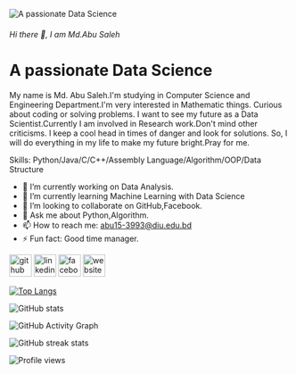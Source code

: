 ![A passionate Data Science](https://media1.giphy.com/media/M9kgjEsLG6LMbYC9dl/200w.gif?cid=82a1493bpg7ebpp7akv3q8w7iwbdsbom0xdd7y47omkvp59h&ep=v1_gifs_related&rid=200w.gif&ct=g)
###### Hi there 👋, I am Md.Abu Saleh
# A passionate Data Science
My name is Md. Abu Saleh.I'm studying in Computer Science and Engineering Department.I'm very interested in Mathematic things. Curious about coding or solving problems. I want to see my future as a Data Scientist.Currently I am involved in Research work.Don't mind other criticisms. I keep a cool head in times of danger and look for solutions. So, I will do everything in my life to make my future bright.Pray for me.

Skills: Python/Java/C/C++/Assembly Language/Algorithm/OOP/Data Structure

- 🔭 I’m currently working on Data Analysis. 
- 🌱 I’m currently learning Machine Learning with Data Science 
- 👯 I’m looking to collaborate on GitHub,Facebook. 
- 💬 Ask me about Python,Algorithm. 
- 📫 How to reach me: abu15-3993@diu.edu.bd 
- ⚡ Fun fact: Good time manager. 


[<img src='https://cdn.jsdelivr.net/npm/simple-icons@3.0.1/icons/github.svg' alt='github' height='40'>](https://github.com/md-abusaleh)  [<img src='https://cdn.jsdelivr.net/npm/simple-icons@3.0.1/icons/linkedin.svg' alt='linkedin' height='40'>](https://www.linkedin.com/in/md-abusaleh93/)  [<img src='https://cdn.jsdelivr.net/npm/simple-icons@3.0.1/icons/facebook.svg' alt='facebook' height='40'>](https://www.facebook.com/abusaleh.diu)  [<img src='https://cdn.jsdelivr.net/npm/simple-icons@3.0.1/icons/icloud.svg' alt='website' height='40'>](https://sites.google.com/d/1gcjCOi3lqbcW_2k2BnzSLubjJLjNU865/p/1rJE7yc55YDW9XUY3Mvm6qgxg798EYgYK/edit)  

[![Top Langs](https://github-readme-stats.vercel.app/api/top-langs/?username=md-abusaleh)](https://github.com/anuraghazra/github-readme-stats)

![GitHub stats](https://github-readme-stats.vercel.app/api?username=md-abusaleh&show_icons=true)  

![GitHub Activity Graph](https://activity-graph.herokuapp.com/graph?username=md-abusaleh)  

![GitHub streak stats](https://streak-stats.demolab.com/?user=md-abusaleh)  

![Profile views](https://gpvc.arturio.dev/md-abusaleh)  
